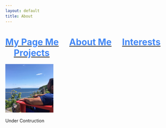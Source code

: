 ```yaml
---
layout: default
title: About
---
```


# [<span style="color:rgb(66,135,245)">My Page Me</span>](https://kamranbadirov.tech) &nbsp;&nbsp;&nbsp; [<span style="color:rgb(66,135,245)">About Me</span>](https://kamranbadirov.tech/about) &nbsp;&nbsp;&nbsp; [<span style="color:rgb(66,135,245)">Interests</span>](https://kamranbadirov.tech/interests) &nbsp;&nbsp;&nbsp; [<span style="color:rgb(66,135,245)">Projects</span>](https://kamranbadirov.tech/interests) 



<img src="chillin.jpeg" width="30%" height="30%"> 

<!-- I like to chill. As you can see in the picture above, I am very skilled at chillin. I like to chill to the extend of being hungry for challenges. Intellectual, engaging challenges. 
Currently I am in the process of turning my career around. Long time ago(long is relative) I studied tourism and hotel management in a cold city located in the northern hemisphere. After that I worked for few years in different parts of the world. But there have always been something deep inside that was telling me I haven't found my calling. The jobs I worked at were not resonating with me, I wasn't feeling intellectually engaged. Long story short, one day I decided no matter what I am going to do my best to change my career, and even if there is a need I will get a new degree. I have no idea where I got that much determination. But I remember clearly, this phrase had been echoing in my head all along: "it is better to try and then regret than to reget without ever trying". After overcoming many hurdles and burocratic barriers, I managed to arrive to Toronto after which a new chapter of my life, which I am currently in, started. Not gonna lie it has been a crazy ride so far. I would dare to stay the most difficult thing I have done in my life so far is my attempt to get a degree in CS at the University of Toronto. 

I finished 3rd year of school already. As I write this I am doing PEY(Professional Experience Year) at IBM as a backened engineer.  -->

<!-- I like talking to people, making new friends, reading, learning, working out, travelling etc. 
 -->
 
 Under Contruction 
